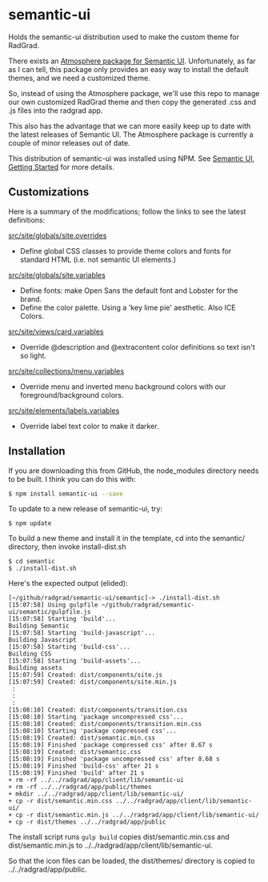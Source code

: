 # semantic-ui

Holds the semantic-ui distribution used to make the custom theme for RadGrad.

There exists an [Atmosphere package for Semantic UI](https://github.com/Semantic-Org/Semantic-UI-Meteor). Unfortunately, as far as I can tell, this package only provides an easy way to install the default themes, and we need a customized theme.

So, instead of using the Atmosphere package, we'll use this repo to manage our own customized RadGrad theme and then copy the generated .css and .js files into the radgrad app.

This also has the advantage that we can more easily keep up to date with the latest releases of Semantic UI.  The Atmosphere package is currently a couple of minor releases out of date. 

This distribution of semantic-ui was installed using NPM. See [Semantic UI, Getting Started](http://semantic-ui.com/introduction/getting-started.html) for more details.

## Customizations

Here is a summary of the modifications; follow the links to see the latest definitions:

[src/site/globals/site.overrides](https://github.com/radgrad/semantic-ui/blob/master/semantic/src/site/globals/site.overrides)

  * Define global CSS classes to provide theme colors and fonts for standard HTML (i.e. not semantic UI elements.)

[src/site/globals/site.variables](https://github.com/radgrad/semantic-ui/blob/master/semantic/src/site/globals/site.variables)

  * Define fonts: make Open Sans the default font and Lobster for the brand.
  * Define the color palette. Using a 'key lime pie' aesthetic. Also ICE Colors.
  
[src/site/views/card.variables](https://github.com/radgrad/semantic-ui/blob/master/semantic/src/site/views/card.variables)

  * Override @description and @extracontent color definitions so text isn't so light.
  
[src/site/collections/menu.variables](https://github.com/radgrad/semantic-ui/blob/master/semantic/src/site/collections/menu.variables)

  * Override menu and inverted menu background colors with our foreground/background colors.
  
[src/site/elements/labels.variables](https://github.com/radgrad/semantic-ui/blob/master/semantic/src/site/elements/label.variables)

  * Override label text color to make it darker.
  
  
## Installation
  
If you are downloading this from GitHub, the node_modules directory needs to be built.  I think you can do this with:

```sh
$ npm install semantic-ui --save
```
  
To update to a new release of semantic-ui, try:

```
$ npm update
```
  
To build a new theme and install it in the template, cd into the semantic/ directory, then invoke install-dist.sh

```
$ cd semantic
$ ./install-dist.sh
```

Here's the expected output (elided):

```
[~/github/radgrad/semantic-ui/semantic]-> ./install-dist.sh 
[15:07:58] Using gulpfile ~/github/radgrad/semantic-ui/semantic/gulpfile.js
[15:07:58] Starting 'build'...
Building Semantic
[15:07:58] Starting 'build-javascript'...
Building Javascript
[15:07:58] Starting 'build-css'...
Building CSS
[15:07:58] Starting 'build-assets'...
Building assets
[15:07:59] Created: dist/components/site.js
[15:07:59] Created: dist/components/site.min.js
 :
 :
 :
[15:08:10] Created: dist/components/transition.css
[15:08:10] Starting 'package uncompressed css'...
[15:08:10] Created: dist/components/transition.min.css
[15:08:10] Starting 'package compressed css'...
[15:08:19] Created: dist/semantic.min.css
[15:08:19] Finished 'package compressed css' after 8.67 s
[15:08:19] Created: dist/semantic.css
[15:08:19] Finished 'package uncompressed css' after 8.68 s
[15:08:19] Finished 'build-css' after 21 s
[15:08:19] Finished 'build' after 21 s
+ rm -rf ../../radgrad/app/client/lib/semantic-ui
+ rm -rf ../../radgrad/app/public/themes
+ mkdir ../../radgrad/app/client/lib/semantic-ui/
+ cp -r dist/semantic.min.css ../../radgrad/app/client/lib/semantic-ui/
+ cp -r dist/semantic.min.js ../../radgrad/app/client/lib/semantic-ui/
+ cp -r dist/themes ../../radgrad/app/public
```
  
The install script runs `gulp build` copies dist/semantic.min.css and dist/semantic.min.js to ../../radgrad/app/client/lib/semantic-ui.

So that the icon files can be loaded, the dist/themes/ directory is copied to ../../radgrad/app/public.


